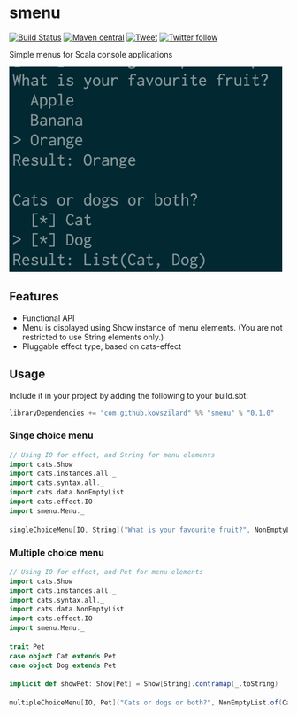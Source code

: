 # smenu
[![Build Status](https://travis-ci.org/kovszilard/smenu.svg?branch=master)](https://travis-ci.org/kovszilard/smenu)
[![Maven central](https://img.shields.io/maven-central/v/com.github.kovszilard/smenu_2.12)](https://search.maven.org/search?q=twitter-server-prometheus)
[![Tweet](https://img.shields.io/twitter/url?style=social&url=https%3A%2F%2Fgithub.com%2Fkovszilard%2Fsmenu)](https://twitter.com/intent/tweet?text=Wow:&url=https%3A%2F%2Fgithub.com%2Fkovszilard%2Fsmenu)
[![Twitter follow](https://img.shields.io/twitter/follow/kovszilard?style=social)](https://twitter.com/intent/follow?screen_name=kovszilard)

Simple menus for Scala console applications

![Screenshot](Screenshot.png)

## Features

* Functional API
* Menu is displayed using Show instance of menu elements. (You are not restricted to use String elements only.) 
* Pluggable effect type, based on cats-effect

## Usage

Include it in your project by adding the following to your build.sbt:

```scala
libraryDependencies += "com.github.kovszilard" %% "smenu" % "0.1.0"
```

### Singe choice menu

```scala
// Using IO for effect, and String for menu elements
import cats.Show
import cats.instances.all._
import cats.syntax.all._
import cats.data.NonEmptyList
import cats.effect.IO
import smenu.Menu._

singleChoiceMenu[IO, String]("What is your favourite fruit?", NonEmptyList.of("Apple", "Banana", "Orange"))
```

### Multiple choice menu

```scala
// Using IO for effect, and Pet for menu elements
import cats.Show
import cats.instances.all._
import cats.syntax.all._
import cats.data.NonEmptyList
import cats.effect.IO
import smenu.Menu._

trait Pet
case object Cat extends Pet
case object Dog extends Pet

implicit def showPet: Show[Pet] = Show[String].contramap(_.toString)

multipleChoiceMenu[IO, Pet]("Cats or dogs or both?", NonEmptyList.of(Cat, Dog))
```

